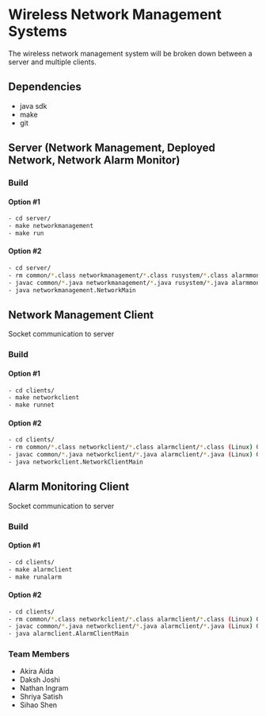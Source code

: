 # Wireless Network Management Systems

The wireless network management system will be broken down between a server and multiple clients.

## Dependencies

- java sdk
- make
- git

## Server (Network Management, Deployed Network, Network Alarm Monitor)

### Build

#### Option #1

```bash
- cd server/
- make networkmanagement
- make run
```

#### Option #2

```bash
- cd server/
- rm common/*.class networkmanagement/*.class rusystem/*.class alarmmonitor/*.class (Linux) OR del common/*.class networkmanagement/*.class rusystem/*.class alarmmonitor/*.class (Windows)
- javac common/*.java networkmanagement/*.java rusystem/*.java alarmmonitor/*.java (Linux) OR javac common\*.java networkmanagement\*.java rusystem\*.java alarmmonitor\*.java (Windows)
- java networkmanagement.NetworkMain
```

## Network Management Client

Socket communication to server

### Build

#### Option #1

```bash
- cd clients/
- make networkclient
- make runnet
```

#### Option #2

```bash
- cd clients/
- rm common/*.class networkclient/*.class alarmclient/*.class (Linux) OR del common/*.class networkclient/*.class alarmclient/*.class (Windows)
- javac common/*.java networkclient/*.java alarmclient/*.java (Linux) OR javac common\*.java networkclient\*.java alarmclient\*.java (Windows)
- java networkclient.NetworkClientMain
```

## Alarm Monitoring Client

Socket communication to server

### Build

#### Option #1

```bash
- cd clients/
- make alarmclient
- make runalarm
```

#### Option #2

```bash
- cd clients/
- rm common/*.class networkclient/*.class alarmclient/*.class (Linux) OR del common/*.class networkclient/*.class alarmclient/*.class (Windows)
- javac common/*.java networkclient/*.java alarmclient/*.java (Linux) OR javac common\*.java networkclient\*.java alarmclient\*.java (Windows)
- java alarmclient.AlarmClientMain
```

### Team Members

- Akira Aida
- Daksh Joshi
- Nathan Ingram
- Shriya Satish
- Sihao Shen